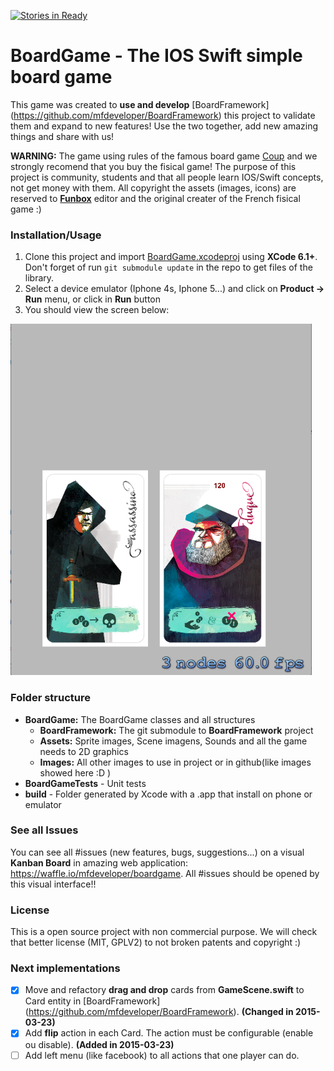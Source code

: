 [![Stories in Ready](https://badge.waffle.io/mfdeveloper/boardgame.png?label=ready&title=Ready)](https://waffle.io/mfdeveloper/boardgame)
# BoardGame - The IOS Swift simple board game

This game was created to **use and develop** [BoardFramework] (https://github.com/mfdeveloper/BoardFramework) 
this project to validate them and expand to new features! Use the two together, add new amazing things and share with us!

**WARNING:** The game using rules of the famous board game [Coup](http://funboxjogos.com/loja/jogos/coup) and we strongly recomend 
that you buy the fisical game! The purpose of this project is community, students and that all people learn IOS/Swift concepts, not get money with them. All
copyright the assets (images, icons) are reserved to **[Funbox](http://funboxjogos.com)** editor and the original creater of the French fisical game :)

### Installation/Usage

1. Clone this project and import [BoardGame.xcodeproj](https://github.com/mfdeveloper/BoardGame/tree/master/BoardGame.xcodeproj) using **XCode 6.1+**.  Don't forget of run `git submodule update` in the repo to get files of the library.
2. Select a device emulator (Iphone 4s, Iphone 5...) and click on **Product -> Run** menu, or click in **Run** button
3. You should view the screen below:

![First Screen](BoardGame/Images/board-first-screen.png)

### Folder structure

 - **BoardGame:** The BoardGame classes and all structures
      - **BoardFramework:** The git submodule to **BoardFramework** project
      - **Assets:** Sprite images, Scene imagens, Sounds and all the game needs to 2D graphics
      - **Images:** All other images to use in project or in github(like images showed here :D )
 - **BoardGameTests** - Unit tests
 - **build** - Folder generated by Xcode with a .app that install on phone or emulator

### See all Issues

You can see all #issues (new features, bugs, suggestions...) on a visual **Kanban Board** in amazing web application: https://waffle.io/mfdeveloper/boardgame. All #issues should be opened by this visual interface!!

### License

This is a open source project with non commercial purpose. We will check that better license (MIT, GPLV2) to
not broken patents and copyright :)

### Next implementations

- [x] Move and refactory **drag and drop** cards from **GameScene.swift** to Card entity in [BoardFramework] (https://github.com/mfdeveloper/BoardFramework). **(Changed in 2015-03-23)**
- [x] Add **flip** action in each Card. The action must be configurable (enable ou disable). **(Added in 2015-03-23)**
- [ ] Add left menu (like facebook) to all actions that one player can do.
